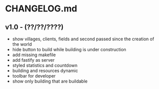 # CHANGELOG.md

## v1.0 - (??/??/????)

 - show villages, clients, fields and second passed since the creation of the world
 - hide button to build while building is under construction
 - add missing makefile
 - add fastify as server
 - styled statistics and countdown
 - building and resources dynamic
 - toolbar for developer
 - show only building that are buildable
